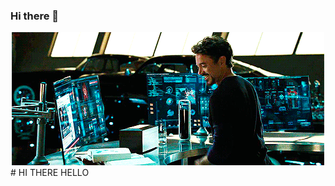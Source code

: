 ### Hi there 👋
<div align="center">
  <img alt="This is a GIF" src="https://github.com/thushar28/GIFS/blob/main/tumblr_cb596958195ac1de157d177d40e82752_ce0c73ed_500.gif"/>
</div>
# HI THERE HELLO
<!--
**thushar28/thushar28** is a ✨ _special_ ✨ repository because its `README.md` (this file) appears on your GitHub profile.

Here are some ideas to get you started:-->

- 🔭 I’m currently working on ...
- 🌱 I’m currently learning ...
- 👯 I’m looking to collaborate on ...
- 🤔 I’m looking for help with ...
- 💬 Ask me about ...
- 📫 How to reach me: ...
- 😄 Pronouns: ...
- ⚡ Fun fact: ...


